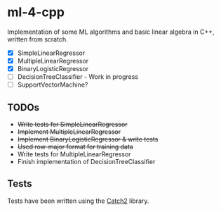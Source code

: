 # ml-4-cpp
Implementation of some ML algorithms and basic linear algebra in C++, written from scratch.

-[x] SimpleLinearRegressor
-[x] MultipleLinearRegressor
-[x] BinaryLogisticRegressor
-[ ] DecisionTreeClassifier - Work in progress
-[ ] SupportVectorMachine?

## TODOs
- ~~Write tests for SimpleLinearRegressor~~
- ~~Implement MultipleLinearRegressor~~ 
- ~~Implement BinaryLogisticRegressor & write tests~~
- ~~Used row-major format for training data~~
- Write tests for MultipleLinearRegressor
- Finish implementation of DecisionTreeClassifier


## Tests
Tests have been written using the [Catch2](https://github.com/catchorg/Catch2) library.
